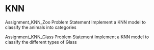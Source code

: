 # KNN
Assignment_KNN_Zoo
Problem Statement Implement a KNN model to classify the animals into categories

Assignment_KNN_Glass
Problem Statement Implement a KNN model to classify the different types of Glass

